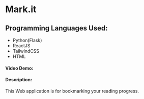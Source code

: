 # Mark.it
## Programming Languages Used:
- Python(Flask)
- ReactJS
- TailwindCSS
- HTML
#### Video Demo:  <URL HERE>
#### Description: 
This Web application is for bookmarking your reading progress.